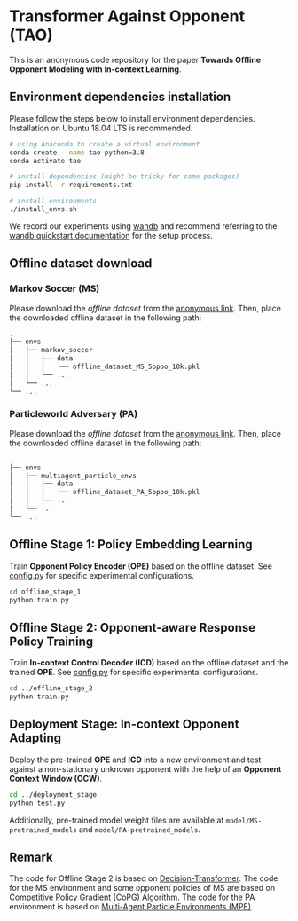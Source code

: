# Transformer Against Opponent (TAO)

This is an anonymous code repository for the paper **Towards Offline Opponent Modeling with In-context Learning**.

## Environment dependencies installation
Please follow the steps below to install environment dependencies. Installation on Ubuntu 18.04 LTS is recommended.
```bash
# using Anaconda to create a virtual environment
conda create --name tao python=3.8
conda activate tao

# install dependencies (might be tricky for some packages)
pip install -r requirements.txt

# install environments
./install_envs.sh
```
We record our experiments using [wandb](https://wandb.ai/site?utm_source=google&utm_medium=cpc&utm_campaign=Performance-Max&utm_content=site&gclid=CjwKCAjwlqOXBhBqEiwA-hhitGcG5-wtdqoNgKyWdNpsRedsbEYyK9NeKcu8RFym6h8IatTjLFYliBoCbikQAvD_BwE) and recommend referring to the [wandb quickstart documentation](https://docs.wandb.ai/quickstart) for the setup process.
&nbsp;

## Offline dataset download
### Markov Soccer (MS)
Please download the *offline dataset* from the [anonymous link](https://osf.io/35cwy/?view_only=75573b84362442449036a11ec023d26d). Then, place the downloaded offline dataset in the following path:
```bash
.
├── envs
│   ├── markov_soccer
│   │   ├── data
│   │   │   └── offline_dataset_MS_5oppo_10k.pkl
│   │   └── ...
│   └── ...
└── ...
```
### Particleworld Adversary (PA)
Please download the *offline dataset* from the [anonymous link](https://osf.io/35cwy/?view_only=75573b84362442449036a11ec023d26d). Then, place the downloaded offline dataset in the following path:
```bash
.
├── envs
│   ├── multiagent_particle_envs
│   │   ├── data
│   │   │   └── offline_dataset_PA_5oppo_10k.pkl
│   │   └── ...
│   └── ...
└── ...
```

## Offline Stage 1: Policy Embedding Learning
Train **Opponent Policy Encoder (OPE)** based on the offline dataset. See [config.py](offline_stage_1/config.py) for specific experimental configurations.
```bash
cd offline_stage_1
python train.py
```

## Offline Stage 2: Opponent-aware Response Policy Training
Train **In-context Control Decoder (ICD)** based on the offline dataset and the trained **OPE**. See [config.py](offline_stage_2/config.py) for specific experimental configurations.
```bash
cd ../offline_stage_2
python train.py
```

## Deployment Stage: In-context Opponent Adapting
Deploy the pre-trained **OPE** and **ICD** into a new environment and test against a non-stationary unknown opponent with the help of an **Opponent Context Window (OCW)**.
```bash
cd ../deployment_stage
python test.py
```
Additionally, pre-trained model weight files are available at `model/MS-pretrained_models` and `model/PA-pretrained_models`.
## Remark
The code for Offline Stage 2 is based on [Decision-Transformer](https://github.com/kzl/decision-transformer). The code for the MS environment and some opponent policies of MS are based on [Competitive Policy Gradient (CoPG) Algorithm](https://github.com/manish-pra/copg/tree/master). The code for the PA environment is based on [Multi-Agent Particle Environments (MPE)](https://github.com/openai/multiagent-particle-envs).